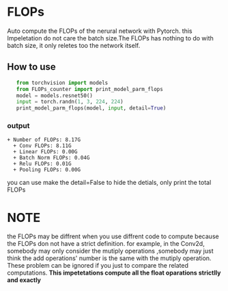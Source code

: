 # FLOPs
Auto compute the  FLOPs of the nerural network with Pytorch.
this Impeletation do not care the batch size.The FLOPs has nothing to do with batch size, it only reletes too the network itself.

## How to use
 ```python
    from torchvision import models
    from FLOPs_counter import print_model_parm_flops
    model = models.resnet50()
    input = torch.randn(1, 3, 224, 224)
    print_model_parm_flops(model, input, detail=True)
 ```  
    
### output
```
+ Number of FLOPs: 8.17G
  + Conv FLOPs: 8.11G
  + Linear FLOPs: 0.00G
  + Batch Norm FLOPs: 0.04G
  + Relu FLOPs: 0.01G
  + Pooling FLOPs: 0.00G
```

you can use make the detail=False to hide the detials, only print the total FLOPs
  
# NOTE
the FLOPs may be diffrent when you use diffrent code to compute because the FLOPs don not have a strict definition.
for example, in the Conv2d, somebody may only consider the mutiply operations ,somebody may just think the add operations' number is the same with the mutiply operation. These problem can be ignored if you just to compare the related computations.
__This impetetations compute all the float oparations strictlly and exactly__
